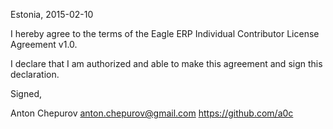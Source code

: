 Estonia, 2015-02-10

I hereby agree to the terms of the Eagle ERP Individual Contributor License
Agreement v1.0.

I declare that I am authorized and able to make this agreement and sign this
declaration.

Signed,

Anton Chepurov anton.chepurov@gmail.com https://github.com/a0c
